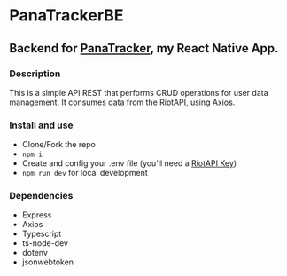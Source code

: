 # PanaTrackerBE

## Backend for [PanaTracker](https://github.com/veranicolas/PanaTracker), my React Native App.

### Description

This is a simple API REST that performs CRUD operations for user data management. It consumes data from the RiotAPI, using [Axios](https://axios-http.com/docs/intro).

### Install and use

- Clone/Fork the repo
- `npm i`
- Create and config your .env file (you'll need a [RiotAPI Key](https://developer.riotgames.com/))
- `npm run dev` for local development

### Dependencies

- Express
- Axios
- Typescript
- ts-node-dev
- dotenv
- jsonwebtoken